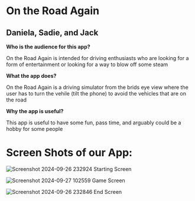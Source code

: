 # On the Road Again
## Daniela, Sadie, and Jack


**Who is the audience for this app?**

On the Road Again is intended for driving enthusiasts who are looking
for a form of entertainment or looking for a way to blow off some steam

**What the app does?**

On the Road Again is a driving simulator from the brids eye view where the user has to 
turn the vehile (tilt the phone) to avoid the vehicles that are on the road

**Why the app is useful?**

This app is useful to have some fun, pass time, and arguably could be a hobby for some 
people

# Screen Shots of our App: 
![Screenshot 2024-09-26 232924](https://github.com/user-attachments/assets/27008d07-d87a-4273-9672-feaf03c427c3)
Starting Screen

![Screenshot 2024-09-27 102559](https://github.com/user-attachments/assets/8557418a-ebee-4a9f-90f5-fb4d0f759384)
Game Screen

![Screenshot 2024-09-26 232846](https://github.com/user-attachments/assets/f2a5f1a9-f239-4f75-8e72-0bfc9ecaacb4)
End Screen

